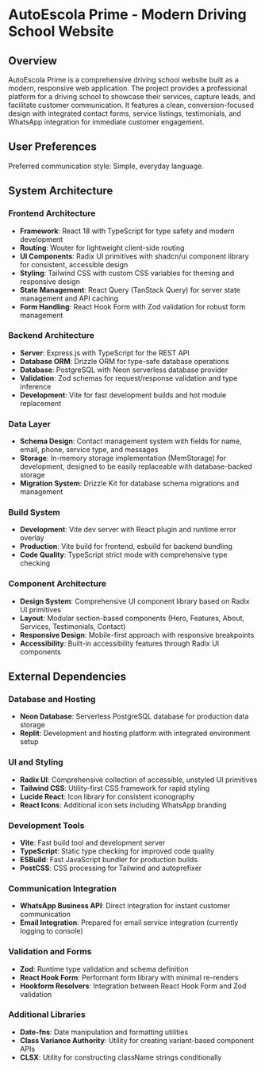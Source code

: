 # AutoEscola Prime - Modern Driving School Website

## Overview

AutoEscola Prime is a comprehensive driving school website built as a modern, responsive web application. The project provides a professional platform for a driving school to showcase their services, capture leads, and facilitate customer communication. It features a clean, conversion-focused design with integrated contact forms, service listings, testimonials, and WhatsApp integration for immediate customer engagement.

## User Preferences

Preferred communication style: Simple, everyday language.

## System Architecture

### Frontend Architecture
- **Framework**: React 18 with TypeScript for type safety and modern development
- **Routing**: Wouter for lightweight client-side routing
- **UI Components**: Radix UI primitives with shadcn/ui component library for consistent, accessible design
- **Styling**: Tailwind CSS with custom CSS variables for theming and responsive design
- **State Management**: React Query (TanStack Query) for server state management and API caching
- **Form Handling**: React Hook Form with Zod validation for robust form management

### Backend Architecture
- **Server**: Express.js with TypeScript for the REST API
- **Database ORM**: Drizzle ORM for type-safe database operations
- **Database**: PostgreSQL with Neon serverless database provider
- **Validation**: Zod schemas for request/response validation and type inference
- **Development**: Vite for fast development builds and hot module replacement

### Data Layer
- **Schema Design**: Contact management system with fields for name, email, phone, service type, and messages
- **Storage**: In-memory storage implementation (MemStorage) for development, designed to be easily replaceable with database-backed storage
- **Migration System**: Drizzle Kit for database schema migrations and management

### Build System
- **Development**: Vite dev server with React plugin and runtime error overlay
- **Production**: Vite build for frontend, esbuild for backend bundling
- **Code Quality**: TypeScript strict mode with comprehensive type checking

### Component Architecture
- **Design System**: Comprehensive UI component library based on Radix UI primitives
- **Layout**: Modular section-based components (Hero, Features, About, Services, Testimonials, Contact)
- **Responsive Design**: Mobile-first approach with responsive breakpoints
- **Accessibility**: Built-in accessibility features through Radix UI components

## External Dependencies

### Database and Hosting
- **Neon Database**: Serverless PostgreSQL database for production data storage
- **Replit**: Development and hosting platform with integrated environment setup

### UI and Styling
- **Radix UI**: Comprehensive collection of accessible, unstyled UI primitives
- **Tailwind CSS**: Utility-first CSS framework for rapid styling
- **Lucide React**: Icon library for consistent iconography
- **React Icons**: Additional icon sets including WhatsApp branding

### Development Tools
- **Vite**: Fast build tool and development server
- **TypeScript**: Static type checking for improved code quality
- **ESBuild**: Fast JavaScript bundler for production builds
- **PostCSS**: CSS processing for Tailwind and autoprefixer

### Communication Integration
- **WhatsApp Business API**: Direct integration for instant customer communication
- **Email Integration**: Prepared for email service integration (currently logging to console)

### Validation and Forms
- **Zod**: Runtime type validation and schema definition
- **React Hook Form**: Performant form library with minimal re-renders
- **Hookform Resolvers**: Integration between React Hook Form and Zod validation

### Additional Libraries
- **Date-fns**: Date manipulation and formatting utilities
- **Class Variance Authority**: Utility for creating variant-based component APIs
- **CLSX**: Utility for constructing className strings conditionally